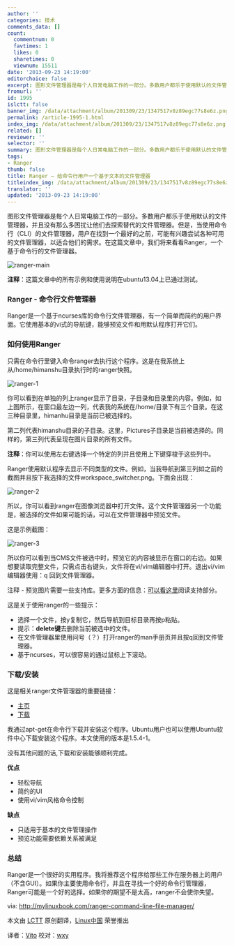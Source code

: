 ```yaml
---
author: ''
categories: 技术
comments_data: []
count:
  commentnum: 0
  favtimes: 1
  likes: 0
  sharetimes: 0
  viewnum: 15511
date: '2013-09-23 14:19:00'
editorchoice: false
excerpt: 图形文件管理器是每个人日常电脑工作的一部分。多数用户都乐于使用默认的文件管理器，并且没有那么多困扰让他们去探索替代的文件管理器。但是，当使用命令行（CLI）的文件管理器，用户在找到一个最好的之前，可能有  ...
fromurl: ''
id: 1995
islctt: false
banner_img: /data/attachment/album/201309/23/1347517v8z89egc77s8e6z.png
permalink: /article-1995-1.html
index_img: /data/attachment/album/201309/23/1347517v8z89egc77s8e6z.png
related: []
reviewer: ''
selector: ''
summary: 图形文件管理器是每个人日常电脑工作的一部分。多数用户都乐于使用默认的文件管理器，并且没有那么多困扰让他们去探索替代的文件管理器。但是，当使用命令行（CLI）的文件管理器，用户在找到一个最好的之前，可能有  ...
tags:
- Ranger
thumb: false
title: Ranger – 给命令行用户一个基于文本的文件管理器
titleindex_img: /data/attachment/album/201309/23/1347517v8z89egc77s8e6z.png
translator: ''
updated: '2013-09-23 14:19:00'
---
```


图形文件管理器是每个人日常电脑工作的一部分。多数用户都乐于使用默认的文件管理器，并且没有那么多困扰让他们去探索替代的文件管理器。但是，当使用命令行（CLI）的文件管理器，用户在找到一个最好的之前，可能有兴趣尝试各种可用的文件管理器，以适合他们的需求。在这篇文章中，我们将来看看Ranger，一个基于命令行的文件管理器。


![ranger-main](/data/attachment/album/201309/23/1347517v8z89egc77s8e6z.png)


 **注释**：这篇文章中的所有示例和使用说明在ubuntu13.04上已通过测试。


### **Ranger - 命令行文件管理器**


Ranger是一个基于ncurses库的命令行文件管理器，有一个简单而简约的用户界面。它使用基本的vi式的导航键，能够预览文件和用默认程序打开它们。


### **如何使用Ranger**


只需在命令行里键入命令ranger去执行这个程序。这是在我系统上从/home/himanshu目录执行时的ranger快照。


![ranger-1](/data/attachment/album/201309/23/134753jrb9rbwfhn9b38by.png)


你可以看到在单独的列上ranger显示了目录，子目录和目录里的内容。例如，如上图所示，在窗口最左边一列，代表我的系统在/home/目录下有三个目录。在这三种目录里，himanhu目录是当前已被选择的。


第二列代表himanshu目录的子目录。这里，Pictures子目录是当前被选择的。同样的，第三列代表呈现在图片目录的所有文件。


**注释**：你可以使用左右键选择一个特定的列并且使用上下键穿梭于这些列中。


Ranger使用默认程序去显示不同类型的文件。例如，当我导航到第三列如之前的截图并且按下我选择的文件workspace\_switcher.png。下面会出现：


![ranger-2](/data/attachment/album/201309/23/134754dz6eadk4onyehrnn.png)


所以，你可以看到ranger在图像浏览器中打开文件。这个文件管理器另一个功能是，被选择的文件如果可能的话，可以在文件管理器中预览文件。


这是示例截图：


![ranger-3](/data/attachment/album/201309/23/134756hkb0qkdzjhjjh8b0.png)


所以你可以看到当CMS文件被选中时，预览它的内容被显示在窗口的右边。如果想要读取完整文件，只需点击右键头，文件将在vi/vim编辑器中打开。退出vi/vim编辑器使用：q 回到文件管理器。


注释 - 预览图片需要一些支持库。更多方面的信息：[可以看这里](http://ranger.nongnu.org/)阅读支持部分。


这是关于使用ranger的一些提示：


* 选择一个文件，按y复制它，然后导航到目标目录再按p粘贴。
* 提示：**delete键**去删除当前被选中的文件。
* 在文件管理器里使用问号（？）打开ranger的man手册页并且按q回到文件管理器。
* 基于ncurses，可以很容易的通过鼠标上下滚动。


### **下载/安装**


这是相关ranger文件管理器的重要链接：


* [主页](http://ranger.nongnu.org/index.html)
* [下载](http://ranger.nongnu.org/download.html)


我通过apt-get在命令行下载并安装这个程序。Ubuntu用户也可以使用Ubuntu软件中心下载安装这个程序。本文使用的版本是1.5.4-1。


没有其他问题的话,下载和安装能够顺利完成。


**优点**


* 轻松导航
* 简约的UI
* 使用vi/vim风格命令控制


**缺点**


* 只适用于基本的文件管理操作
* 预览功能需要依赖关系被满足


### **总结**


Ranger是一个很好的实用程序。我将推荐这个程序给那些工作在服务器上的用户（不含GUI）。如果你主要使用命令行，并且在寻找一个好的命令行管理器，Ranger可能是一个好的选择。如果你的期望不是太高，ranger不会使你失望。


 


via: <http://mylinuxbook.com/ranger-command-line-file-manager/>


本文由 [LCTT](https://github.com/LCTT/TranslateProject) 原创翻译，[Linux中国](http://linux.cn/portal.php) 荣誉推出


译者：[Vito](http://linux.cn/space/vito) 校对：[wxy](http://linux.cn/space/wxy)